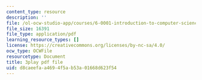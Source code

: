 ```yaml
---
content_type: resource
description: ''
file: /ol-ocw-studio-app/courses/6-0001-introduction-to-computer-science-and-programming-in-python-fall-2016/d8caeefaa4694f5ab53a01668d623f54_4WtaFLayz_w.pdf
file_size: 16391
file_type: application/pdf
learning_resource_types: []
license: https://creativecommons.org/licenses/by-nc-sa/4.0/
ocw_type: OCWFile
resourcetype: Document
title: 3play pdf file
uid: d8caeefa-a469-4f5a-b53a-01668d623f54
---
```

